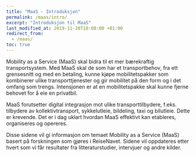 ```yaml
---
title: "MaaS - Introduksjon"
permalink: /maas/intro/
excerpt: "Introduksjon til MaaS"
last_modified_at: 2019-11-28T10:00:00 +01:00
redirect_from:
  - /maas/
toc: true
---
```


Mobility as a Service (MaaS) skal bidra til et mer bærekraftig transportsystem. Med MaaS skal de som har et transportbehov, fra ett grensesnitt og med en betaling, kunne kjøpe mobilitetspakker som kombinerer ulike transporttjenester og gir mobilitet på den form og i det omfang som trengs. Intensjonen er at en mobilitetspakke skal kunne fjerne behovet for å eie en privatbil. 

MaaS forutsetter digital integrasjon mot ulike transporttilbydere, f.eks. tilbydere av kollektivtransport, sykkelutleie, bildeling, taxi og bilutleie. Dette er krevende. Det er i dag uklart hvordan MaaS effektivt kan etableres, organiseres og opereres.  

Disse sidene vil gi informasjon om temaet Mobility as a Service (MaaS) basert på forskningen som gjøres i ReiseNavet. Sidene vil oppdateres etter hvert som vi får resultater fra litteraturstudier, intervjuer og andre kilder.

